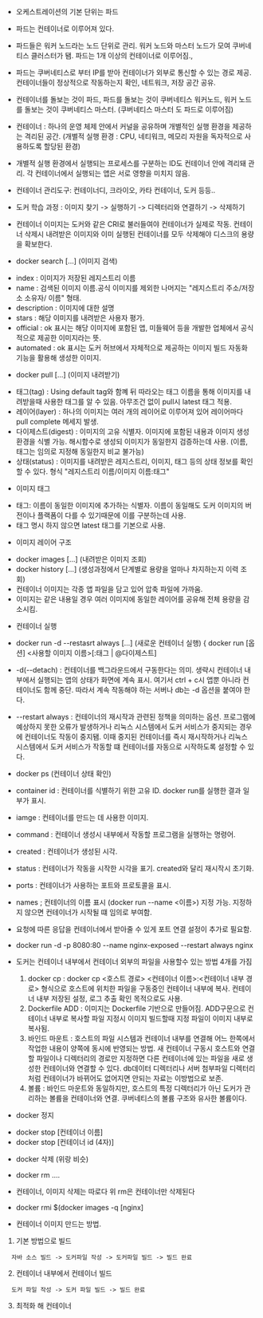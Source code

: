 

  - 오케스트레이션의 기본 단위는 파드
  - 파드는 컨테이너로 이루어져 있다.

  - 파드들은 워커 노드라는 노드 단위로 관리. 워커 노드와 마스터 노드가 모여 쿠버네티스 클러스터가 됌. 파드는 1개 이상의 컨테이너로 이루어짐.,
  - 파드는 쿠버네티스로 부터 IP를 받아 컨테이너가 외부로 통신할 수 있는 경로 제공. 컨테이너들이 정상적으로 작동하는지 확인, 네트워크, 저장 공간 공유.
  - 컨테이너를 돌보는 것이 파드, 파드를 돌보는 것이 쿠버네티스 워커노드, 워커 노드를 돌보는 것이 쿠버네티스 마스터. (쿠버네티스 마스터 도 파드로 이루어짐)

  - 컨테이너 : 하나의 운영 체제 안에서 커널을 공유하며 개별적인 실행 환경을 제공하는 격리된 공간. (개별적 실행 환경 : CPU, 네티워크, 메모리 자원을 독자적으로 사용하도록 할당된 환경)
  - 개별적 실행 환경에서 실행되는 프로세스를 구분하는 ID도 컨테이너 안에 격리돼 관리. 각 컨테이너에서 실행되는 앱은 서로 영향을 미치지 않음.

  - 컨테이너 관리도구: 컨테이너디, 크라이오, 카타 컨테이너, 도커 등등..

  - 도커 학습 과정 : 이미지 찾기 -> 실행하기 -> 디렉터리와 연결하기 -> 삭제하기
  - 컨테이너 이미지는 도커와 같은 CRI로 불러들여야 컨테이너가 실제로 작동. 컨테이너 삭제시 내려받은 이미지와 이미 실행된 컨테이너를 모두 삭제해야 디스크의 용량을 확보한다.
  
  - docker search [...]  (이미지 검색)
  + index : 이미지가 저장된 레지스트리 이름
  + name : 검색된 이미지 이름.공식 이미지를 제외한 나머지는 "레지스트리 주소/저장소 소유자/ 이름" 형태.
  + description : 이미지에 대한 설명
  + stars : 해당 이미지를 내려받은 사용자 평가.
  + official : ok 표시는 해당 이미지에 포함된 앱, 미들웨어 등을 개발한 업체에서 공식적으로 제공한 이미지라는 뜻.
  + automated : ok 표시는 도커 허브에서 자체적으로 제공하는 이미지 빌드 자동화 기능을 활용해 생성한 이미지.

  - docker pull [...] (이미지 내려받기)
  + 태그(tag) : Using default tag와 함꼐 뒤 따라오는 태그 이름을 통해 이미지를 내려받을때 사용한 태그를 알 수 있음. 아무조건 없이 pull시 latest 태그 적용.
  + 레이어(layer) : 하나의 이미지는 여러 개의 레이어로 이루어져 있어 레이어마다 pull complete 메세지 발생.
  + 다이제스트(digest) : 이미지의 고유 식별자. 이미지에 포함된 내용과 이미지 생성환경을 식별 가능. 해시함수로 생성되 이미지가 동일한지 검증하는데 사용. (이름, 태그는 임의로 지정해 동일한지 비교 불가능)
  + 상태(status) : 이미지를 내려받은 레지스트리, 이미지, 태그 등의 상태 정보를 확인할 수 있다. 형식 "레지스트리 이름/이미지 이름:태그"


  - 이미지 태그 
  + 태그: 이름이 동일한 이미지에 추가하는 식별자. 이름이 동일해도 도커 이미지의 버전이나 플랙폼이 다를 수 있기때문에 이를 구분하는데 사용.
  + 태그 명시 하지 않으면 latest 태그를 기본으로 사용.

  - 이미지 레이어 구조
  + docker images [...] (내려받은 이미지 조회)
  + docker history [...] (생성과정에서 단계별로 용량을 얼마나 차지하는지 이력 조회)
  + 컨테이너 이미지는 각종 앱 파일을 담고 있어 압축 파일에 가까움.
  + 이미지는 같은 내용일 경우 여러 이미지에 동일한 레이어를 공유해 전체 용량을 감소시킴.

  - 컨테이너 실행
  + docker run -d --restasrt always [...] (새로운 컨테이너 실행) { docker run [옵션] <사용할 이미지 이름>[:태그 | @다이제스트]
  + -d(--detach) : 컨테이너를 백그라운드에서 구동한다는 의미. 생략시 컨테이너 내부에서 실행되는 앱의 상태가 화면에 계속 표시. 여기서 ctrl + c시 앱뿐 아니라 컨테이너도 함께 중단. 따라서 계속 작동해야 하는 서버나 db는 -d 옵션을 붙여야 한다.
  + --restart always : 컨테이너의 재시작과 관련된 정책을 의미하는 옵션. 프로그램에 예상하지 못한 오류가 발생하거나 리눅스 시스템에서 도커 서비스가 중지되는 경우에 컨테이너도 작동이 중지됌. 이때 중지된 컨테이너를 즉시 재시작하거나 리눅스 시스템에서 도커 서비스가 작동할 떄 컨테이너를 자동으로 시작하도록 설정할 수 있다.

  + docker ps (컨테이너 상태 확인)
  + container id : 컨테이너를 식별하기 위한 고유 ID. docker run를 실행한 결과 일부가 표시.
  + iamge : 컨테이너를 만드는 데 사용한 이미지.
  + command : 컨테이너 생성시 내부에서 작동할 프로그램을 실행하는 명령어.
  + created : 컨테이너가 생성된 시각.
  + status : 컨테이너가 작동을 시작한 시각을 표기. created와 달리 재시작시 초기화.
  + ports : 컨테이너가 사용하는 포트와 프로토콜을 표시.
  + names ; 컨테이너의 이름 표시 (docker run --name <이름>) 지정 가능. 지정하지 않으면 컨테이너가 시작될 떄 임의로 부여함.

  - 요청에 따른 응답을 컨테이너에서 받아줄 수 있게 포트 연결 설정이 추가로 필요함.
  - docker run -d -p 8080:80 --name nginx-exposed --restart always nginx

  - 도커는 컨테이너 내부에서 컨테이너 외부의 파일을 사용할수 있는 방법 4개를 가짐 
    
    1. docker cp : docker cp <호스트 경로> <컨테이너 이름>:<컨테이너 내부 경로> 형식으로 호스트에 위치한 파일을 구동중인 컨테이너 내부에 복사. 컨테이너 내부 저장된 설정, 로그 추출 확인 목적으로도 사용.
    2. Dockerfile ADD : 이미지는 Dockerfile 기반으로 만들어짐. ADD구문으로 컨테이너 내부로 복사할 파일 지정시 이미지 빌드할때 지정 파일이 이미지 내부로 복사됨.
    3. 바인드 마운트 : 호스트의 파일 시스템과 컨테이너 내부를 연결해 어느 한쪽에서 작업한 내용이 양쪽에 동시에 반영되는 방법. 새 컨테이너 구동시 호스트와 연결할 파일이나 디렉터리의 경로만 지정하면 다른 컨테이너에 있는 파일을 새로 생성한 컨테이너와 연결할 수 있다. db데이터 디렉터리나 서버 첨부파일 디렉터리 처럼 컨테이너가 바뀌어도 없어지면 안되는 자료는 이방법으로 보존.
    4. 볼륨 : 바인드 마운트와 동일하지만, 호스트의 특정 디렉터리가 아닌 도커가 관리하는 볼륨을 컨테이너와 연결. 쿠버네티스의 볼륨 구조와 유사한 볼륨이다.


  - docker 정지
  + docker stop [컨테이너 이름]
  + docker stop [컨테이너 id (4자)]

  - docker 삭제 (위랑 비슷)
  + docker rm ....

  - 컨테이너, 이미지 삭제는 따로다 위 rm은 컨테이너만 삭제된다
  - docker rmi $(docker images -q [nginx]


  - 컨테이너 이미지 만드는 방법.
   1. 기본 방법으로 빌드
```
  자바 소스 빌드 -> 도커파일 작성 -> 도커파일 빌드 -> 빌드 완료
```
   2. 컨테이너 내부에서 컨테이너 빌드
```
  도커 파일 작성 -> 도커 파일 빌드 -> 빌드 완료
```
   3. 최적화 해 컨테이너 


